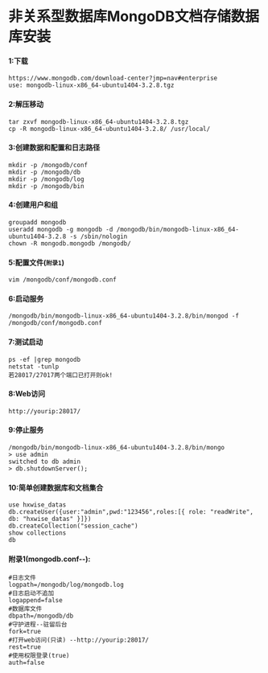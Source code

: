非关系型数据库MongoDB文档存储数据库安装
=========================================
#### 1:下载
```
https://www.mongodb.com/download-center?jmp=nav#enterprise
use: mongodb-linux-x86_64-ubuntu1404-3.2.8.tgz
```
#### 2:解压移动
```
tar zxvf mongodb-linux-x86_64-ubuntu1404-3.2.8.tgz
cp -R mongodb-linux-x86_64-ubuntu1404-3.2.8/ /usr/local/
```
#### 3:创建数据和配置和日志路径
```
mkdir -p /mongodb/conf
mkdir -p /mongodb/db
mkdir -p /mongodb/log
mkdir -p /mongodb/bin
```
#### 4:创建用户和组
```
groupadd mongodb
useradd mongodb -g mongodb -d /mongodb/bin/mongodb-linux-x86_64-ubuntu1404-3.2.8 -s /sbin/nologin
chown -R mongodb.mongodb /mongodb/
```
#### 5:配置文件(`附录1`)
```
vim /mongodb/conf/mongodb.conf
```
#### 6:启动服务
```
/mongodb/bin/mongodb-linux-x86_64-ubuntu1404-3.2.8/bin/mongod -f /mongodb/conf/mongodb.conf
```
#### 7:测试启动
```
ps -ef |grep mongodb
netstat -tunlp
若28017/27017两个端口已打开则ok!
```
#### 8:Web访问
```
http://yourip:28017/
```
#### 9:停止服务
```
/mongodb/bin/mongodb-linux-x86_64-ubuntu1404-3.2.8/bin/mongo
> use admin
switched to db admin
> db.shutdownServer();
```
#### 10:简单创建数据库和文档集合
```
use hxwise_datas
db.createUser({user:"admin",pwd:"123456",roles:[{ role: "readWrite", db: "hxwise_datas" }]})
db.createCollection("session_cache")
show collections
db
```
#### 附录1(mongodb.conf--):
```
#日志文件
logpath=/mongodb/log/mongodb.log
#日志启动不追加
logappend=false
#数据库文件
dbpath=/mongodb/db
#守护进程--驻留后台
fork=true
#打开web访问(只读) --http://yourip:28017/
rest=true
#使用权限登录(true)
auth=false
```
